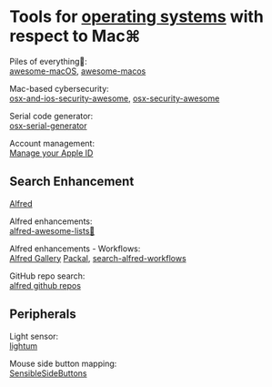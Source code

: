 
# Tools for [operating systems](https://trendless.tech/os/) with respect to Mac⌘

Piles of everything💩:  
[awesome-macOS](https://github.com/iCHAIT/awesome-macOS),
[awesome-macos](https://github.com/phmullins/awesome-macos)

Mac-based cybersecurity:  
[osx-and-ios-security-awesome](https://github.com/ashishb/osx-and-ios-security-awesome),
[osx-security-awesome](https://github.com/kai5263499/osx-security-awesome)

Serial code generator:  
[osx-serial-generator](https://github.com/sickcodes/osx-serial-generator)

Account management:  
[Manage your Apple ID](https://appleid.apple.com/)

## Search Enhancement

[Alfred](https://www.alfredapp.com/)

Alfred enhancements:  
[alfred-awesome-lists💩](https://github.com/nikitavoloboev/alfred-awesome-lists)

Alfred enhancements - Workflows:  
[Alfred Gallery](https://alfred.app/)
[Packal](https://www.packal.org/),
[search-alfred-workflows](https://github.com/Acidham/search-alfred-workflows)

GitHub repo search:  
[alfred github repos](https://github.com/edgarjs/alfred-github-repos)

## Peripherals

Light sensor:  
[lightum](https://github.com/poliva/lightum)

Mouse side button mapping:  
[SensibleSideButtons](https://sensible-side-buttons.archagon.net/)
